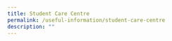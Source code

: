 ```yaml
---
title: Student Care Centre
permalink: /useful-information/student-care-centre
description: ""
---
```



